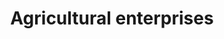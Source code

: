 ---
title: Agricultural enterprises
longTitle: 'Agricultural enterprises'
tags:
- gccommon
usedFor:
- "[[Farms]]"
---